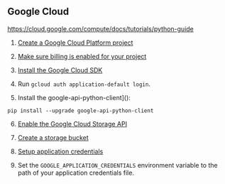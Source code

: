 Google Cloud
------------

https://cloud.google.com/compute/docs/tutorials/python-guide

1. [Create a Google Cloud Platform project](https://console.cloud.google.com/cloud-resource-manager)

2. [Make sure billing is enabled for your project](https://console.cloud.google.com/billing/)

3. [Install the Google Cloud SDK](https://cloud.google.com/sdk/)

4. Run `gcloud auth application-default login`.

5. Install the google-api-python-client](): 

````
pip install --upgrade google-api-python-client
````

6. [Enable the Google Cloud Storage API](https://support.google.com/cloud/answer/6158841?hl=en&ref_topic=6262490)

7. [Create a storage bucket](https://cloud.google.com/storage/docs/creating-buckets)

8. [Setup application credentials](https://developers.google.com/accounts/docs/application-default-credentials)

9. Set the `GOOGLE_APPLICATION_CREDENTIALS` environment variable to the path of your application credentials file.
